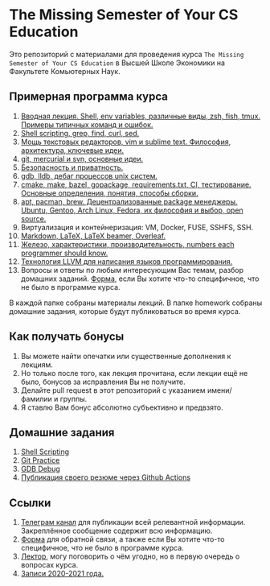 # The Missing Semester of Your CS Education

Это репозиторий с материалами для проведения курса
`The Missing Semester of Your CS Education` в Высшей Школе Экономики на
Факультете Комьютерных Наук.

## Примерная программа курса

1. [Вводная лекция. Shell, env variables, различные виды, zsh, fish, tmux. Примеры типичных команд и ошибок.](./intro)
1. [Shell scripting, grep, find, curl, sed.](./shell_scripting)
1. [Мощь текстовых редакторов, vim и sublime text. Философия, архитектура, ключевые идеи.](./text_editors)
1. [git, mercurial и svn, основные идеи.](./version_control)
1. [Безопасность и приватность.](./security_privacy)
1. [gdb, lldb, дебаг процессов unix систем.](./gdb)
1. [cmake, make, bazel, gopackage, requirements.txt, CI, тестирование. Основные определения, понятия, способы сборки.](./build_systems)
1. [apt, pacman, brew. Децентрализованные package менеджеры. Ubuntu, Gentoo, Arch Linux, Fedora, их философия и выбор, open source.](./package_managers)
1. Виртуализация и контейнеризация: VM, Docker, FUSE, SSHFS, SSH.
1. [Markdown, LaTeX, LaTeX beamer, Overleaf.](./layout_systems)
1. [Железо, характеристики, производительность, numbers each programmer should know.](./hardware)
1. [Технология LLVM для написания языков программирования.](./llvm)
1. Вопросы и ответы по любым интересующим Вас темам, разбор домашних заданий.
[Форма](https://forms.gle/EZCdUxjXuvozwA726), если Вы хотите что-то специфичное, что не было в программе курса.

В каждой папке собраны материалы лекций. В папке homework собраны домашние задания, которые будут публиковаться во время курса.

## Как получать бонусы

1. Вы можете найти опечатки или существенные дополнения к лекциям.
1. Но только после того, как лекция прочитана, если лекции ещё не было, бонусов
за исправления Вы не получите.
1. Делайте pull request в этот репозиторий с указанием имени/фамилии и группы.
1. Я ставлю Вам бонус абсолютно субъективно и предвзято.

## Домашние задания

1. [Shell Scripting](./homework/shell_scripting)
1. [Git Practice](./homework/git)
1. [GDB Debug](./homework/gdb_debug)
1. [Публикация своего резюме через Github Actions](./homework/resume)

## Ссылки

1. [Телеграм канал](https://t.me/hse_msemester_2021) для публикации всей
релевантной информации. Закреплённое сообщение содержит всю информацию.
1. [Форма](https://forms.gle/EZCdUxjXuvozwA726) для обратной связи, а также если
Вы хотите что-то специфичное, что не было в программе курса.
1. [Лектор](https://t.me/Danlark), могу поговорить о чём угодно, но в первую
очередь о вопросах курса.
1. [Записи 2020-2021 года.](https://www.youtube.com/playlist?list=PLEqoHzpnmTfBlJGjG_2QqKRrXG36TkjNB)
